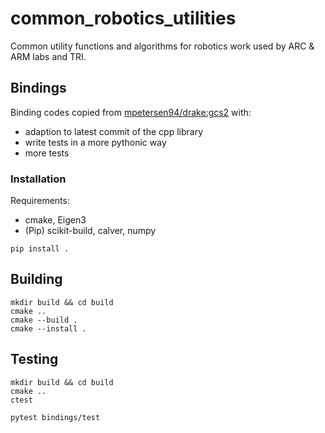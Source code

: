 # common_robotics_utilities
Common utility functions and algorithms for robotics work used by ARC &amp; ARM labs and TRI.

## Bindings
Binding codes copied from [mpetersen94/drake:gcs2](https://github.com/mpetersen94/drake/tree/gcs2) with:
- adaption to latest commit of the cpp library
- write tests in a more pythonic way
- more tests

### Installation
Requirements: 
- cmake, Eigen3
- (Pip) scikit-build, calver, numpy
```shell
pip install .
```

## Building

```shell
mkdir build && cd build
cmake .. 
cmake --build .
cmake --install .
```


## Testing

```shell
mkdir build && cd build
cmake .. 
ctest
```

```shell
pytest bindings/test
```

